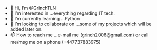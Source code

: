 - 👋 Hi, I’m @GrinchTLN
- 👀 I’m interested in ...everything regarding IT tech. 
- 🌱 I’m currently learning ...Python
- 💞️ I’m looking to collaborate on ...some of my projects which will be added later on.
- 📫 How to reach me ...e-mail me (grinch2006@gmail.com) or call me/msg me on a phone (+447737883975)

<!---
GrinchTLN/GrinchTLN is a ✨ special ✨ repository because its `README.md` (this file) appears on your GitHub profile.
You can click the Preview link to take a look at your changes.
--->
